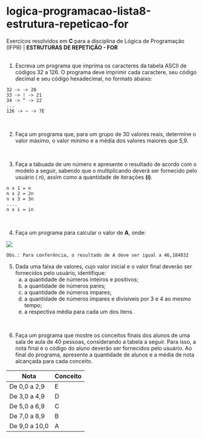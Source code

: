 # logica-programacao-lista8-estrutura-repeticao-for

Exercicos resolvidos em **C** para a disciplina de Lógica de Programação (IFPR) | **ESTRUTURAS DE REPETIÇÃO - FOR**
<br>
<br>

1. Escreva um programa que imprima os caracteres da tabela ASCII de códigos 32 a 126. O programa deve imprimir cada caractere, seu código decimal e seu código hexadecimal, no formato abaixo:
```
32 -> -> 20
33 -> ! -> 21
34 -> “ -> 22
...
126 -> ~ -> 7E
````
<br>

2. Faça um programa que, para um grupo de 30 valores reais, determine o valor máximo, o valor mínimo e a média dos valores maiores que 5,9.
<br>

3. Faça a tabuada de um número e apresente o resultado de acordo com o modelo a
seguir, sabendo que o multiplicando deverá ser fornecido pelo usuário ( n), assim como a
quantidade de iterações **(i)**.
```
n x 1 = n
n x 2 = 2n
n x 3 = 3n
....
n x i = in
```
<br>

4. Faça um programa para calcular o valor de **A**, onde: 

<img src = "https://latex.codecogs.com/png.image?\dpi{110}A&space;=&space;\frac{1}{1}&space;&plus;&space;\frac{3}{2}&space;&plus;&space;\frac{5}{3}&space;&plus;&space;\frac{7}{4}&space;&plus;&space;\dots&space;&plus;&space;\frac{49}{25}">

```
Obs.: Para conferência, o resultado de A deve ser igual a 46,184032
```


5. Dada uma faixa de valores, cujo valor inicial e o valor final deverão ser fornecidos pelo usuário, identifique:
    <ol type =a>
        <li> a quantidade de números inteiros e positivos;
        <li> a quantidade de números pares;
        <li> a quantidade de números ímpares;
        <li> a quantidade de números ímpares e divisíveis por 3 e 4 ao mesmo tempo;
        <li> a respectiva média para cada um dos itens.
   </ol>
<br>

6. Faça um programa que mostre os conceitos finais dos alunos de uma sala de aula de 40 pessoas, considerando a tabela a seguir. Para isso, a nota final e o código do aluno deverão ser fornecidos pelo usuário. Ao final do programa, apresente a quantidade de alunos e a média de nota alcançada para cada conceito.

| Nota                      | Conceito  | 
|---------------------------|-----------|
| De 0,0 a 2,9              |   E       |
| De 3,0 a 4,9              |   D       | 
| De 5,0 a 6,9              |   C       | 
| De 7,0 a 8,9              |   B       |
| De 9,0 a 10,0             |   A       | 
   
